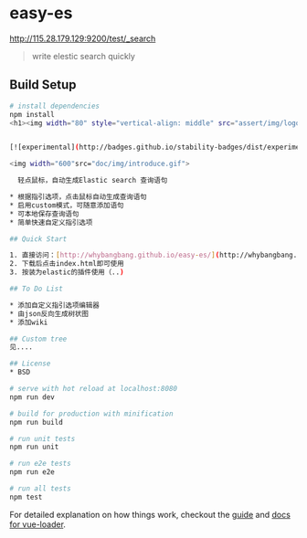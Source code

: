 # easy-es
http://115.28.179.129:9200/test/_search
> write elestic search quickly

## Build Setup

``` bash
# install dependencies
npm install
<h1><img width="80" style="vertical-align: middle" src="assert/img/logo.png">Easy Es</h1>


[![experimental](http://badges.github.io/stability-badges/dist/experimental.svg)](http://github.com/badges/stability-badges)

<img width="600"src="doc/img/introduce.gif">

  轻点鼠标，自动生成Elastic search 查询语句

* 根据指引选项，点击鼠标自动生成查询语句
* 启用custom模式，可随意添加语句
* 可本地保存查询语句
* 简单快速自定义指引选项

## Quick Start

1. 直接访问：[http://whybangbang.github.io/easy-es/](http://whybangbang.github.io/easy-es/ "Title")
2. 下载后点击index.html即可使用
3. 按装为elastic的插件使用（..)

## To Do List

* 添加自定义指引选项编辑器
* 由json反向生成树状图
* 添加wiki

## Custom tree
见....

## License
* BSD

# serve with hot reload at localhost:8080
npm run dev

# build for production with minification
npm run build

# run unit tests
npm run unit

# run e2e tests
npm run e2e

# run all tests
npm test
```

For detailed explanation on how things work, checkout the [guide](https://github.com/vuejs-templates/webpack#vue-webpack-boilerplate) and [docs for vue-loader](http://vuejs.github.io/vue-loader).
